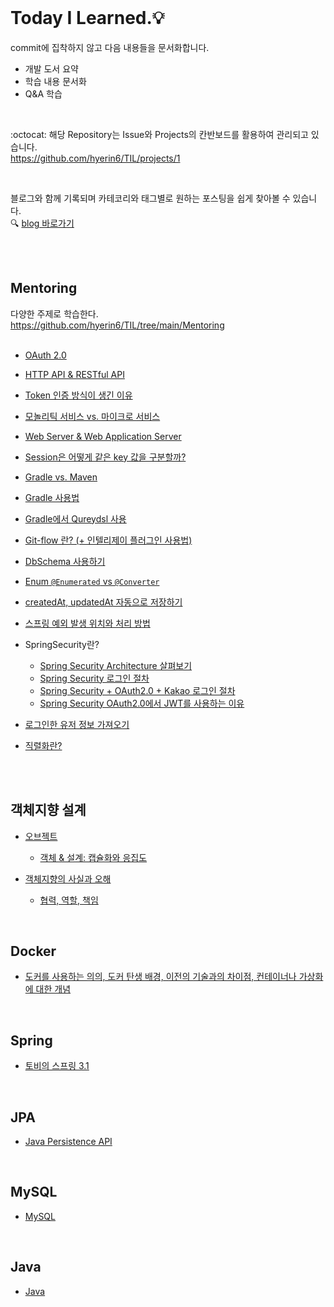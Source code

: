<br />       

# Today I Learned.💡     

commit에 집착하지 않고 다음 내용들을 문서화합니다.           
* 개발 도서 요약     
* 학습 내용 문서화     
* Q&A 학습         

<br />     

:octocat: 해당 Repository는 Issue와 Projects의 칸반보드를 활용하여 관리되고 있습니다.        
<https://github.com/hyerin6/TIL/projects/1>       
 
<br />  

블로그와 함께 기록되며 카테코리와 태그별로 원하는 포스팅을 쉽게 찾아볼 수 있습니다.   
:mag: [blog 바로가기](https://hyerin6.github.io/)              

<br />       
<br />    

## Mentoring      
다양한 주제로 학습한다.     
<https://github.com/hyerin6/TIL/tree/main/Mentoring>    
<br />     

* [OAuth 2.0](https://hyerin6.github.io/2021-07-23/OAuth2/)    
 
* [HTTP API & RESTful API](https://hyerin6.github.io/2021-07-23/restfulapi/)
 
* [Token 인증 방식이 생긴 이유](https://hyerin6.github.io/2021-07-23/session-token/)
 
* [모놀리틱 서비스 vs. 마이크로 서비스](https://hyerin6.github.io/2021-07-24/msa/)

* [Web Server & Web Application Server](https://hyerin6.github.io/2021-07-24/ws-was/)      

* [Session은 어떻게 같은 key 값을 구분할까?](https://hyerin6.github.io/2021-07-26/session-how-do-they-work/)            

* [Gradle vs. Maven](https://hyerin6.github.io/2021-01-06/buildtool/)      

* [Gradle 사용법](https://hyerin6.github.io/2021-07-31/gradle/)            

* [Gradle에서 Qureydsl 사용](https://hyerin6.github.io/2021-08-02/querydsl/)         

* [Git-flow 란? (+ 인텔리제이 플러그인 사용법)](https://hyerin6.github.io/2021-07-30/gitflow/)      

* [DbSchema 사용하기](https://hyerin6.github.io/2021-07-31/dbschema/)          

* [Enum `@Enumerated` vs `@Converter`](https://hyerin6.github.io/2021-08-06/enum-converter/)         

* [createdAt, updatedAt 자동으로 저장하기](https://hyerin6.github.io/2021-08-14/createdAt/)      

* [스프링 예외 발생 위치와 처리 방법](https://hyerin6.github.io/2021-08-16/spring-exception/)      

* SpringSecurity란?      
     - [Spring Security Architecture 살펴보기](https://hyerin6.github.io/2021-08-22/springsecurity(1)/)         
     - [Spring Security 로그인 절차](https://hyerin6.github.io/2021-08-22/springsecurity(2)/)         
     - [Spring Security + OAuth2.0 + Kakao 로그인 절차](https://hyerin6.github.io/2021-08-24/springsecurity(3)/)    
     - [Spring Security OAuth2.0에서 JWT를 사용하는 이유](https://hyerin6.github.io/2021-08-26/springsecurity(4)/)    

* [로그인한 유저 정보 가져오기](https://hyerin6.github.io/2021-09-12/login-success/)   

* [직렬화란?](https://hyerin6.github.io/2021-09-13/serialize/)   


<br />       <br />       


## 객체지향 설계      
* [오브젝트](https://github.com/hyerin6/TIL/tree/main/Object/%EC%98%A4%EB%B8%8C%EC%A0%9D%ED%8A%B8)     
    - [객체 & 설계: 캡슐화와 응집도](https://github.com/hyerin6/TIL/blob/main/Object/%EC%98%A4%EB%B8%8C%EC%A0%9D%ED%8A%B8/%EA%B0%9D%EC%B2%B4%26%EC%84%A4%EA%B3%84.md)     

* [객체지향의 사실과 오해](https://github.com/hyerin6/TIL/tree/main/Object/%EA%B0%9D%EC%B2%B4%EC%A7%80%ED%96%A5%EC%9D%98%EC%82%AC%EC%8B%A4%EA%B3%BC%EC%98%A4%ED%95%B4)   
    - [협력, 역할, 책임](https://github.com/hyerin6/TIL/blob/main/Object/%EA%B0%9D%EC%B2%B4%EC%A7%80%ED%96%A5%EC%9D%98%EC%82%AC%EC%8B%A4%EA%B3%BC%EC%98%A4%ED%95%B4/(1)%ED%98%91%EB%A0%A5%ED%95%98%EB%8A%94%EA%B0%9D%EC%B2%B4%EB%93%A4%EC%9D%98%EA%B3%B5%EB%8F%99%EC%B2%B4.md)    
 
<br />         

## Docker      
* [도커를 사용하는 의의, 도커 탄생 배경, 이전의 기술과의 차이점, 컨테이너나 가상화에 대한 개념](https://github.com/hyerin6/TIL/blob/main/Docker%26K8s/docker.md)    

<br />     

## Spring      
* [토비의 스프링 3.1](https://github.com/hyerin6/toby-spring)  

<br />     

## JPA     
* [Java Persistence API](https://github.com/hyerin6/JPA)     

<br />     

## MySQL    
* [MySQL](https://github.com/hyerin6/MySQL)   

<br />       

## Java 
* [Java](https://hyerin6.github.io/category/java/)   


